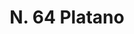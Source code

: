 ---
title: "N. 64 Platano"
permalink: "/edition/plant064/"
plant-name: "N. 64"
plant-number: "064"
plant-xml: "/assets/xml/plant064.xml"
plant-img1: "/assets/img/plant064_verso.jpg"
plant-img2: "/assets/img/plant064.jpg"
plant-title: "N. 64 Platano"
plant-wfo-link: "http://www.worldfloraonline.org/taxon/wfo-0000487086"
plant-kew-link: "https://powo.science.kew.org/taxon/urn:lsid:ipni.org:names:685873-1"
plant-taxon-content: "Platanus orientalis L."
layout: single-xml
---